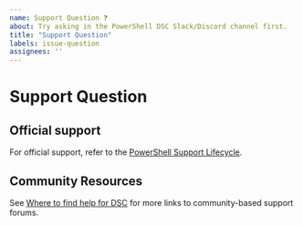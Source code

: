 ```yaml
---
name: Support Question ❓
about: Try asking in the PowerShell DSC Slack/Discord channel first.
title: "Support Question"
labels: issue-question
assignees: ''
---
```

# Support Question

## Official support

For official support, refer to the [PowerShell Support Lifecycle](https://aka.ms/pslifecycle).

## Community Resources

See [Where to find help for DSC](https://dsccommunity.org/help/) for more links to
community-based support forums.
